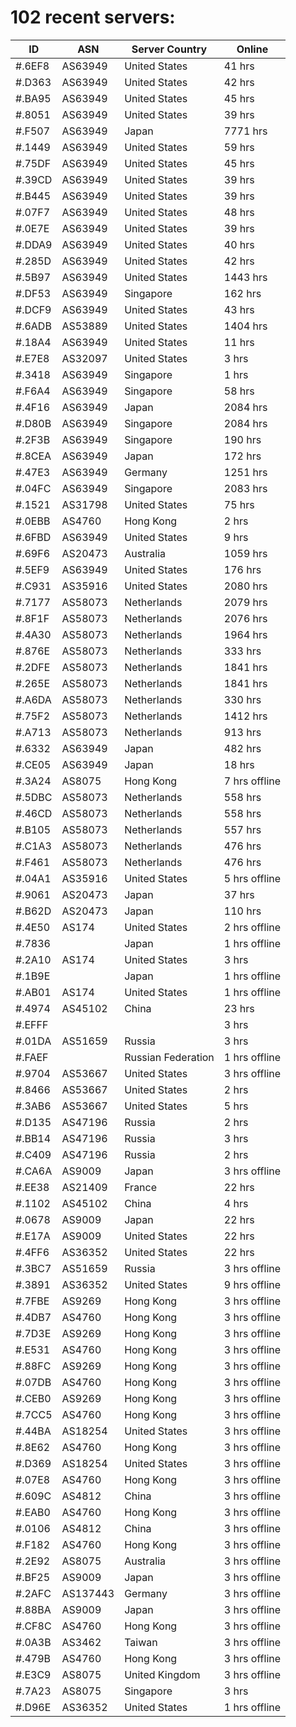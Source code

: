 # 102 recent servers:

| ID | ASN | Server Country | Online |
| ------ | ------ | ------ | ------ |
| #.6EF8 | AS63949 | United States | 41 hrs |
| #.D363 | AS63949 | United States | 42 hrs |
| #.BA95 | AS63949 | United States | 45 hrs |
| #.8051 | AS63949 | United States | 39 hrs |
| #.F507 | AS63949 | Japan | 7771 hrs |
| #.1449 | AS63949 | United States | 59 hrs |
| #.75DF | AS63949 | United States | 45 hrs |
| #.39CD | AS63949 | United States | 39 hrs |
| #.B445 | AS63949 | United States | 39 hrs |
| #.07F7 | AS63949 | United States | 48 hrs |
| #.0E7E | AS63949 | United States | 39 hrs |
| #.DDA9 | AS63949 | United States | 40 hrs |
| #.285D | AS63949 | United States | 42 hrs |
| #.5B97 | AS63949 | United States | 1443 hrs |
| #.DF53 | AS63949 | Singapore | 162 hrs |
| #.DCF9 | AS63949 | United States | 43 hrs |
| #.6ADB | AS53889 | United States | 1404 hrs |
| #.18A4 | AS63949 | United States | 11 hrs |
| #.E7E8 | AS32097 | United States | 3 hrs |
| #.3418 | AS63949 | Singapore | 1 hrs |
| #.F6A4 | AS63949 | Singapore | 58 hrs |
| #.4F16 | AS63949 | Japan | 2084 hrs |
| #.D80B | AS63949 | Singapore | 2084 hrs |
| #.2F3B | AS63949 | Singapore | 190 hrs |
| #.8CEA | AS63949 | Japan | 172 hrs |
| #.47E3 | AS63949 | Germany | 1251 hrs |
| #.04FC | AS63949 | Singapore | 2083 hrs |
| #.1521 | AS31798 | United States | 75 hrs |
| #.0EBB | AS4760 | Hong Kong | 2 hrs |
| #.6FBD | AS63949 | United States | 9 hrs |
| #.69F6 | AS20473 | Australia | 1059 hrs |
| #.5EF9 | AS63949 | United States | 176 hrs |
| #.C931 | AS35916 | United States | 2080 hrs |
| #.7177 | AS58073 | Netherlands | 2079 hrs |
| #.8F1F | AS58073 | Netherlands | 2076 hrs |
| #.4A30 | AS58073 | Netherlands | 1964 hrs |
| #.876E | AS58073 | Netherlands | 333 hrs |
| #.2DFE | AS58073 | Netherlands | 1841 hrs |
| #.265E | AS58073 | Netherlands | 1841 hrs |
| #.A6DA | AS58073 | Netherlands | 330 hrs |
| #.75F2 | AS58073 | Netherlands | 1412 hrs |
| #.A713 | AS58073 | Netherlands | 913 hrs |
| #.6332 | AS63949 | Japan | 482 hrs |
| #.CE05 | AS63949 | Japan | 18 hrs |
| #.3A24 | AS8075 | Hong Kong | 7 hrs offline |
| #.5DBC | AS58073 | Netherlands | 558 hrs |
| #.46CD | AS58073 | Netherlands | 558 hrs |
| #.B105 | AS58073 | Netherlands | 557 hrs |
| #.C1A3 | AS58073 | Netherlands | 476 hrs |
| #.F461 | AS58073 | Netherlands | 476 hrs |
| #.04A1 | AS35916 | United States | 5 hrs offline |
| #.9061 | AS20473 | Japan | 37 hrs |
| #.B62D | AS20473 | Japan | 110 hrs |
| #.4E50 | AS174 | United States | 2 hrs offline |
| #.7836 |  | Japan | 1 hrs offline |
| #.2A10 | AS174 | United States | 3 hrs |
| #.1B9E |  | Japan | 1 hrs offline |
| #.AB01 | AS174 | United States | 1 hrs offline |
| #.4974 | AS45102 | China | 23 hrs |
| #.EFFF |  |  | 3 hrs |
| #.01DA | AS51659 | Russia | 3 hrs |
| #.FAEF |  | Russian Federation | 1 hrs offline |
| #.9704 | AS53667 | United States | 3 hrs offline |
| #.8466 | AS53667 | United States | 2 hrs |
| #.3AB6 | AS53667 | United States | 5 hrs |
| #.D135 | AS47196 | Russia | 2 hrs |
| #.BB14 | AS47196 | Russia | 3 hrs |
| #.C409 | AS47196 | Russia | 2 hrs |
| #.CA6A | AS9009 | Japan | 3 hrs offline |
| #.EE38 | AS21409 | France | 22 hrs |
| #.1102 | AS45102 | China | 4 hrs |
| #.0678 | AS9009 | Japan | 22 hrs |
| #.E17A | AS9009 | United States | 22 hrs |
| #.4FF6 | AS36352 | United States | 22 hrs |
| #.3BC7 | AS51659 | Russia | 3 hrs offline |
| #.3891 | AS36352 | United States | 9 hrs offline |
| #.7FBE | AS9269 | Hong Kong | 3 hrs offline |
| #.4DB7 | AS4760 | Hong Kong | 3 hrs offline |
| #.7D3E | AS9269 | Hong Kong | 3 hrs offline |
| #.E531 | AS4760 | Hong Kong | 3 hrs offline |
| #.88FC | AS9269 | Hong Kong | 3 hrs offline |
| #.07DB | AS4760 | Hong Kong | 3 hrs offline |
| #.CEB0 | AS9269 | Hong Kong | 3 hrs offline |
| #.7CC5 | AS4760 | Hong Kong | 3 hrs offline |
| #.44BA | AS18254 | United States | 3 hrs offline |
| #.8E62 | AS4760 | Hong Kong | 3 hrs offline |
| #.D369 | AS18254 | United States | 3 hrs offline |
| #.07E8 | AS4760 | Hong Kong | 3 hrs offline |
| #.609C | AS4812 | China | 3 hrs offline |
| #.EAB0 | AS4760 | Hong Kong | 3 hrs offline |
| #.0106 | AS4812 | China | 3 hrs offline |
| #.F182 | AS4760 | Hong Kong | 3 hrs offline |
| #.2E92 | AS8075 | Australia | 3 hrs offline |
| #.BF25 | AS9009 | Japan | 3 hrs offline |
| #.2AFC | AS137443 | Germany | 3 hrs offline |
| #.88BA | AS9009 | Japan | 3 hrs offline |
| #.CF8C | AS4760 | Hong Kong | 3 hrs offline |
| #.0A3B | AS3462 | Taiwan | 3 hrs offline |
| #.479B | AS4760 | Hong Kong | 3 hrs offline |
| #.E3C9 | AS8075 | United Kingdom | 3 hrs offline |
| #.7A23 | AS8075 | Singapore | 3 hrs |
| #.D96E | AS36352 | United States | 1 hrs offline |

